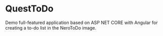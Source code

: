 # QuestToDo
Demo full-featured application based on ASP NET CORE with Angular for creating a to-do list in the NeroToDo image.
